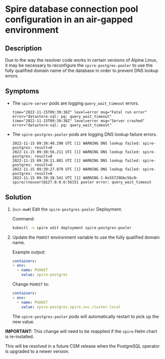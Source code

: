 # Spire database connection pool configuration in an air-gapped environment

## Description

Due to the way the resolver code works in certain versions of Alpine Linux, it may be necessary to reconfigure the `spire-postgres-pooler` to use the fully qualified domain name of the database in order to prevent DNS lookup errors.

## Symptoms

* The `spire-server` pods are logging `query_wait_timeout` errors.

  ```text
  time="2022-11-15T09:39:38Z" level=error msg="Fatal run error" error="datastore-sql: pq: query_wait_timeout"
  time="2022-11-15T09:39:38Z" level=error msg="Server crashed" error="datastore-sql: pq: query_wait_timeout"
  ```

* The `spire-postgres-pooler` pods are logging DNS lookup failure errors.

  ```text
  2022-11-15 09:38:40.290 UTC [1] WARNING DNS lookup failed: spire-postgres: result=0
  2022-11-15 09:38:56.211 UTC [1] WARNING DNS lookup failed: spire-postgres: result=0
  2022-11-15 09:39:11.881 UTC [1] WARNING DNS lookup failed: spire-postgres: result=0
  2022-11-15 09:39:27.879 UTC [1] WARNING DNS lookup failed: spire-postgres: result=0
  2022-11-15 09:39:38.541 UTC [1] WARNING C-0x55729bbc56c0: spire/(nouser)@127.0.0.6:56151 pooler error: query_wait_timeout
  ```

## Solution

1. (`ncn-mw#`) Edit the `spire-postgres-pooler` Deployment.

   Command:

   ```bash
   kubectl -n spire edit deployment spire-postgres-pooler
   ```

1. Update the `PGHOST` environment variable to use the fully qualified domain name.

   Example output:

   ```yaml
   containers:
   - env:
     - name: PGHOST
       value: spire-postgres
   ```

   Change `PGHOST` to:

   ```yaml
   containers:
   - env:
     - name: PGHOST
       value: spire-postgres.spire.svc.cluster.local
   ```

   The `spire-postgres-pooler` pods will automatically restart to pick up the new value.

**IMPORTANT:** This change will need to be reapplied if the `spire` Helm chart is re-installed.

This will be resolved in a future CSM release when the PostgreSQL operator is upgraded to a newer version.
